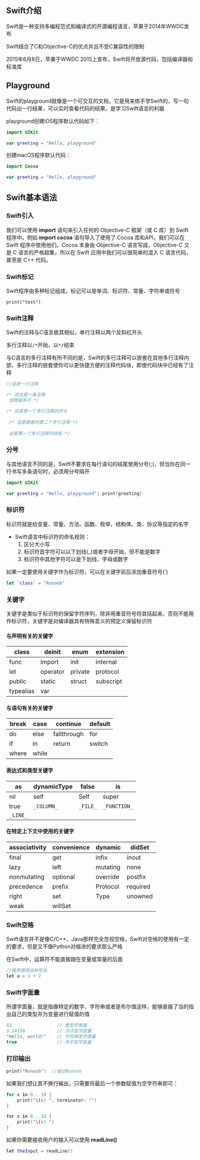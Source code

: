 ## Swift介绍

Swift是一种支持多编程范式和编译式的开源编程语言，苹果于2014年WWDC发布

Swift结合了C和Objective-C的优点并且不受C兼容性的限制

2015年6月8日，苹果于WWDC 2015上宣布，Swift将开放源代码，包括编译器和标准库

## Playground

Swift的playground就像是一个可交互的文档，它是用来练手学Swift的，写一句代码出一行结果，可以实时查看代码的结果，是学习Swift语言的利器

playground创建iOS程序默认代码如下：

```swift
import UIKit

var greeting = "Hello, playground"
```

创建macOS程序默认代码：

```swift
import Cocoa

var greeting = "Hello, playground"
```

## Swift基本语法

### Swift引入

我们可以使用 **import** 语句来引入任何的 Objective-C 框架（或 C 库）到 Swift 程序中。例如 **import cocoa** 语句导入了使用了 Cocoa 库和API，我们可以在 Swift 程序中使用他们。Cocoa 本身由 Objective-C 语言写成，Objective-C 又是 C 语言的严格超集，所以在 Swift 应用中我们可以很简单的混入 C 语言代码，甚至是 C++ 代码。

### Swift标记

Swift程序由多种标记组成，标记可以是单词、标识符、常量、字符串或符号

`print("test")`

### Swift注释

Swift的注释与C语言极其相似，单行注释以两个反斜杠开头

多行注释以`/*`开始，以`*/`结束

与C语言的多行注释有所不同的是，Swift的多行注释可以嵌套在其他多行注释内部，多行注释的嵌套使你可以更快捷方便的注释代码块，即使代码块中已经有了注释

```swift
//这是一行注释

/* 这也是一条注释
 但跨越多行 */

/* 这是第一个多行注释的开头
 
 /* 这是嵌套的第二个多行注释 */
 
 这是第一个多行注释的结尾 */
```

### 分号

与其他语言不同的是，Swift不要求在每行语句的结尾使用分号(;)，但当你在同一行书写多条语句时，必须用分号隔开

```swift
import UIKit

var greeting = "Hello, playground"; print(greeting)
```

### 标识符

标识符就是给变量、常量、方法、函数、枚举、结构体、类、协议等指定的名字

- Swift语言中标识符的命名规则：
  1. 区分大小写
  2. 标识符首字符可以以下划线(_)或者字母开始，但不能是数字
  3. 标识符中其他字符可以是下划线、字母或数字

如果一定要使用关键字作为标识符，可以在关键字前后添加重音符号(`)

```swift
let `class` = "Runoob"
```

### 关键字

关键字是类似于标识符的保留字符序列，除非用重音符号将其括起来，否则不能用作标识符，关键字是对编译器具有特殊意义的预定义保留标识符

#### 与声明有关的关键字

| class     | deinit   | enum    | extension |
| --------- | -------- | ------- | --------- |
| func      | import   | init    | internal  |
| let       | operator | private | protocol  |
| public    | static   | struct  | subscript |
| typealias | var      |         |           |

#### 与语句有关的关键字

| break | case  | continue    | default |
| ----- | ----- | ----------- | ------- |
| do    | else  | fallthrough | for     |
| if    | in    | return      | switch  |
| where | while |             |         |

#### 表达式和类型关键字

| as       | dynamicType | false    | is           |
| -------- | ----------- | -------- | ------------ |
| nil      | self        | Self     | super        |
| true     | `_COLUMN_`  | `_FILE_` | `_FUNCTION_` |
| `_LINE_` |             |          |              |

#### 在特定上下文中使用的关键字

| associativity | convenience | dynamic  | didSet   |
| ------------- | ----------- | -------- | -------- |
| final         | get         | infix    | inout    |
| lazy          | left        | mutating | none     |
| nonmutating   | optional    | override | postfix  |
| precedence    | prefix      | Protocol | required |
| right         | set         | Type     | unowned  |
| weak          | willSet     |          |          |

### Swift空格

Swift语言并不是像C/C++、Java那样完全忽视空格，Swift对空格的使用有一定的要求，但是又不像Python对缩进的要求那么严格

在Swift中，运算符不能直接跟在变量或常量的后面

```swift
//推荐使用这种写法
let a = 1 + 2
```

### Swift字面量

所谓字面量，就是指像特定的数字、字符串或者是布尔值这样，能够直接了当的指出自己的类型并为变量进行赋值的值

```swift
42                 // 整型字面量
3.14159            // 浮点型字面量
"Hello, world!"    // 字符串型字面量
true               // 布尔型字面量
```

### 打印输出

```swift
print("Runoob")  //输出Runoob
```

如果我们想让其不换行输出，只需要将最后一个参数赋值为空字符串即可：

```swift
for x in 0...10 {
    print("\(x) ", terminator: "")
}

for x in 0...10 {
    print("\(x) ")
}
```

如果你需要接收用户的输入可以使用 **readLine()**

```swift
let theInput = readLine()
```